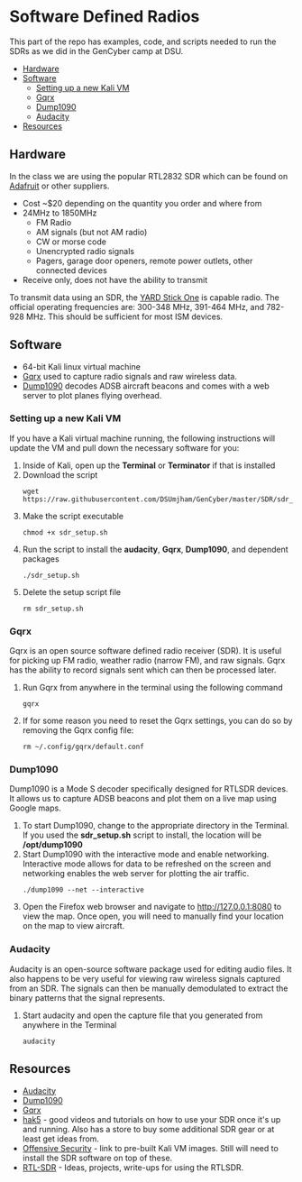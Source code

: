 
# Software Defined Radios
This part of the repo has examples, code, and scripts needed to run the SDRs as we did in the GenCyber camp at DSU.

* [Hardware](#Hardware)
* [Software](#Software)
	* [Setting up a new Kali VM](#setting-up-a-new-kali-VM)
	* [Gqrx](#gqrx)
	* [Dump1090](#dump1090)
	* [Audacity](#audacity)
* [Resources](#resources)

## Hardware
In the class we are using the popular RTL2832 SDR which can be found on [Adafruit](https://www.adafruit.com/product/1497) or other suppliers.

* Cost ~$20 depending on the quantity you order and where from
* 24MHz to 1850MHz 
	*  FM Radio
	* AM signals (but not AM radio)
	* CW or morse code
	* Unencrypted radio signals
	* Pagers, garage door openers, remote power outlets, other connected devices
* Receive only, does not have the ability to transmit

To transmit data using an SDR, the [YARD Stick One](https://greatscottgadgets.com/yardstickone/) is capable radio.  The official operating frequencies are: 300-348 MHz, 391-464 MHz, and 782-928 MHz.  This should be sufficient for most ISM devices.

## Software
* 64-bit Kali linux virtual machine
* [Gqrx](http://gqrx.dk) used to capture radio signals and raw wireless data.
* [Dump1090](https://github.com/antirez/dump1090) decodes ADSB aircraft beacons and comes with a web server to plot planes flying overhead.

### Setting up a new Kali VM
If you have a Kali virtual machine running, the following instructions will update the VM and pull down the necessary software for you:

 1.  Inside of Kali, open up the **Terminal** or **Terminator** if that is installed
 2. Download the script
	```console
	wget https://raw.githubusercontent.com/DSUmjham/GenCyber/master/SDR/sdr_setup.sh
	```
 3. Make the script executable
	```console
	chmod +x sdr_setup.sh 
	```
 4. Run the script to install the **audacity**, **Gqrx**, **Dump1090**, and dependent packages	
	```console
	./sdr_setup.sh 
	```
 5. Delete the setup script file
	```console
	rm sdr_setup.sh 
	```
### Gqrx
Gqrx is an open source software defined radio receiver (SDR).  It is useful for picking up FM radio, weather radio (narrow FM), and raw signals.  Gqrx has the ability to record signals sent which can then be processed later.

 1. Run Gqrx from anywhere in the terminal using the following command
	 ```console
	 gqrx
	 ```

2. If for some reason you need to reset the Gqrx settings, you can do so by removing the Gqrx config file:
	```console
	rm ~/.config/gqrx/default.conf
	```
### Dump1090
Dump1090 is a Mode S decoder specifically designed for RTLSDR devices.  It allows us to capture ADSB beacons and plot them on a live map using Google maps.

1. To start Dump1090, change to the appropriate directory in the Terminal. If you used the **sdr_setup.sh** script to install, the location will be **/opt/dump1090**
2. Start Dump1090 with the interactive mode and enable networking.  Interactive mode allows for data to be refreshed on the screen and networking enables the web server for plotting the air traffic.
	```console
	./dump1090 --net --interactive
	```
3. Open the Firefox web browser and navigate to http://127.0.0.1:8080 to view the map.  Once open, you will need to manually find your location on the map to view aircraft.

### Audacity
Audacity is an open-source software package used for editing audio files.  It also happens to be very useful for viewing raw wireless signals captured from an SDR.  The signals can then be manually demodulated to extract the binary patterns that the signal represents.

1. Start audacity and open the capture file that you generated from anywhere in the Terminal
	```console
	audacity
	```

## Resources
* [Audacity](https://github.com/audacity/audacity)
* [Dump1090](https://github.com/antirez/dump1090)
* [Gqrx](http://gqrx.dk)
* [hak5](https://www.rtl-sdr.com/tag/hak5/) - good videos and tutorials on how to use your SDR once it's up and running.  Also has a store to buy some additional SDR gear or at least get ideas from.
* [Offensive Security](https://www.offensive-security.com/kali-linux-vm-vmware-virtualbox-image-download/) - link to pre-built Kali VM images.  Still will need to install the SDR software on top of these.
* [RTL-SDR](https://www.rtl-sdr.com) - Ideas, projects, write-ups for using the RTLSDR.
